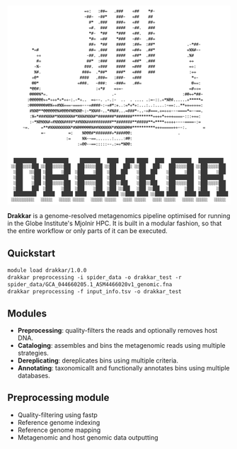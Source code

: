 ![alt text](drakkar.png "DRAKKAR by the AlberdiLab")

**Drakkar** is a genome-resolved metagenomics pipeline optimised for running in the Globe Institute's Mjolnir HPC. It is built in a modular fashion, so that the entire workflow or only parts of it can be executed.

## Quickstart

```
module load drakkar/1.0.0
drakkar preprocessing -i spider_data -o drakkar_test -r spider_data/GCA_044660205.1_ASM4466020v1_genomic.fna
drakkar preprocessing -f input_info.tsv -o drakkar_test
```

## Modules

* **Preprocessing**: quality-filters the reads and optionally removes host DNA.
* **Cataloging**: assembles and bins the metagenomic reads using multiple strategies.
* **Dereplicating**: dereplicates bins using multiple criteria.
* **Annotating**: taxonomicallt and functionally annotates bins using multiple databases.

## Preprocessing module

- Quality-filtering using fastp
- Reference genome indexing
- Reference genome mapping
- Metagenomic and host genomic data outputting
